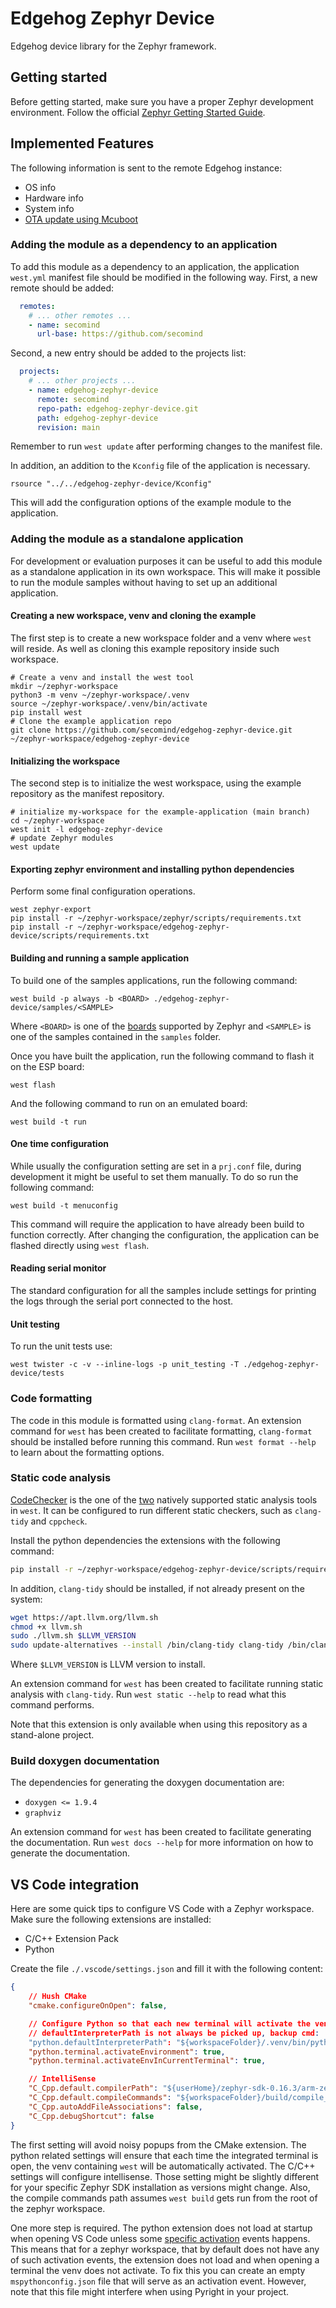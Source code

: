 <!---
  Copyright 2024 SECO Mind Srl

  SPDX-License-Identifier: Apache-2.0
-->

# Edgehog Zephyr Device

Edgehog device library for the Zephyr framework.

## Getting started

Before getting started, make sure you have a proper Zephyr development environment.
Follow the official
[Zephyr Getting Started Guide](https://docs.zephyrproject.org/latest/getting_started/index.html).

## Implemented Features

The following information is sent to the remote Edgehog instance:

- OS info
- Hardware info
- System info
- [OTA update using Mcuboot](doc/ota.md)

### Adding the module as a dependency to an application

To add this module as a dependency to an application, the application `west.yml` manifest file
should be modified in the following way.
First, a new remote should be added:
```yml
  remotes:
    # ... other remotes ...
    - name: secomind
      url-base: https://github.com/secomind
```
Second, a new entry should be added to the projects list:
```yml
  projects:
    # ... other projects ...
    - name: edgehog-zephyr-device
      remote: secomind
      repo-path: edgehog-zephyr-device.git
      path: edgehog-zephyr-device
      revision: main
```
Remember to run `west update` after performing changes to the manifest file.

In addition, an addition to the `Kconfig` file of the application is necessary.
```
rsource "../../edgehog-zephyr-device/Kconfig"
```
This will add the configuration options of the example module to the application.

### Adding the module as a standalone application

For development or evaluation purposes it can be useful to add this module as a standalone
application in its own workspace.
This will make it possible to run the module samples without having to set up an additional
application.

#### Creating a new workspace, venv and cloning the example

The first step is to create a new workspace folder and a venv where `west` will reside.
As well as cloning this example repository inside such workspace.

```shell
# Create a venv and install the west tool
mkdir ~/zephyr-workspace
python3 -m venv ~/zephyr-workspace/.venv
source ~/zephyr-workspace/.venv/bin/activate
pip install west
# Clone the example application repo
git clone https://github.com/secomind/edgehog-zephyr-device.git ~/zephyr-workspace/edgehog-zephyr-device
```

#### Initializing the workspace

The second step is to initialize the west workspace, using the example repository as the manifest
repository.

```shell
# initialize my-workspace for the example-application (main branch)
cd ~/zephyr-workspace
west init -l edgehog-zephyr-device
# update Zephyr modules
west update
```

#### Exporting zephyr environment and installing python dependencies

Perform some final configuration operations.

```shell
west zephyr-export
pip install -r ~/zephyr-workspace/zephyr/scripts/requirements.txt
pip install -r ~/zephyr-workspace/edgehog-zephyr-device/scripts/requirements.txt
```

#### Building and running a sample application

To build one of the samples applications, run the following command:

```shell
west build -p always -b <BOARD> ./edgehog-zephyr-device/samples/<SAMPLE>
```

Where `<BOARD>` is one of the [boards](https://docs.zephyrproject.org/latest/boards/index.html)
supported by Zephyr and `<SAMPLE>` is one of the samples contained in the `samples` folder.

Once you have built the application, run the following command to flash it on the ESP board:
```shell
west flash
```

And the following command to run on an emulated board:
```shell
west build -t run
```

#### One time configuration

While usually the configuration setting are set in a `prj.conf` file, during development it might
be useful to set them manually.
To do so run the following command:
```shell
west build -t menuconfig
```
This command will require the application to have already been build to function correctly.
After changing the configuration, the application can be flashed directly using `west flash`.

#### Reading serial monitor

The standard configuration for all the samples include settings for printing the logs through the
serial port connected to the host.

#### Unit testing

To run the unit tests use:
```shell
west twister -c -v --inline-logs -p unit_testing -T ./edgehog-zephyr-device/tests
```

### Code formatting

The code in this module is formatted using `clang-format`.
An extension command for `west` has been created to facilitate formatting, `clang-format`
should be installed before running this command.
Run `west format --help` to learn about the formatting options.

### Static code analysis

[CodeChecker](https://codechecker.readthedocs.io/en/latest/) is the one of the
[two](https://docs.zephyrproject.org/latest/develop/sca/index.html) natively supported static
analysis tools in `west`.
It can be configured to run different static checkers, such as `clang-tidy` and `cppcheck`.

Install the python dependencies the extensions with the following command:
```bash
pip install -r ~/zephyr-workspace/edgehog-zephyr-device/scripts/requirements.txt
```
In addition, `clang-tidy` should be installed, if not already present on the system:
```bash
wget https://apt.llvm.org/llvm.sh
chmod +x llvm.sh
sudo ./llvm.sh $LLVM_VERSION
sudo update-alternatives --install /bin/clang-tidy clang-tidy /bin/clang-tidy-$LLVM_VERSION 100
```
Where `$LLVM_VERSION` is LLVM version to install.

An extension command for `west` has been created to facilitate running static analysis with
`clang-tidy`.
Run `west static --help` to read what this command performs.

Note that this extension is only available when using this repository as a stand-alone project.

### Build doxygen documentation

The dependencies for generating the doxygen documentation are:
- `doxygen <= 1.9.4`
- `graphviz`

An extension command for `west` has been created to facilitate generating the documentation.
Run `west docs --help` for more information on how to generate the documentation.

## VS Code integration

Here are some quick tips to configure VS Code with a Zephyr workspace.
Make sure the following extensions are installed:
- C/C++ Extension Pack
- Python

Create the file `./.vscode/settings.json` and fill it with the following content:
```json
{
    // Hush CMake
	"cmake.configureOnOpen": false,

    // Configure Python so that each new terminal will activate the venv
    // defaultInterpreterPath is not always be picked up, backup cmd: 'Python: select interpreter'
    "python.defaultInterpreterPath": "${workspaceFolder}/.venv/bin/python",
    "python.terminal.activateEnvironment": true,
    "python.terminal.activateEnvInCurrentTerminal": true,

    // IntelliSense
    "C_Cpp.default.compilerPath": "${userHome}/zephyr-sdk-0.16.3/arm-zephyr-eabi/bin/arm-zephyr-eabi-gcc",
    "C_Cpp.default.compileCommands": "${workspaceFolder}/build/compile_commands.json",
    "C_Cpp.autoAddFileAssociations": false,
    "C_Cpp.debugShortcut": false
}
```
The first setting will avoid noisy popups from the CMake extension.
The python related settings will ensure that each time the integrated terminal is open, the
venv containing `west` will be automatically activated.
The C/C++ settings will configure intellisense. Those setting might be slightly different
for your specific Zephyr SDK installation as versions might change.
Also, the compile commands path assumes `west build` gets run from the root of the zephyr
workspace.

One more step is required. The python extension does not load at startup when opening VS Code
unless some
[specific activation](https://github.com/microsoft/vscode-python/blob/a5ab3b8c05e84670176aef8fe246ff0164707ac4/package.json#L66-L78)
events happens.
This means that for a zephyr workspace, that by default does not have any of such activation
events, the extension does not load and when opening a terminal the venv does not activate.
To fix this you can create an empty `mspythonconfig.json` file that will serve as an activation
event. However, note that this file might interfere when using Pyright in your project.
